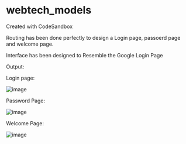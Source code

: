 # webtech_models
Created with CodeSandbox

Routing has been done perfectly to design a Login page, passoerd page and welcome page.

Interface has been designed to Resemble the Google Login Page

Output:

Login page:

![image](https://github.com/Sudhiksha-17/webtech_models/assets/63871993/230f3e59-9e74-4dde-a74f-b13a026ac58d)


Password Page:

![image](https://github.com/Sudhiksha-17/webtech_models/assets/63871993/60bf22a3-2b09-4ed6-a109-d7cd748c3a4d)


Welcome Page: 

![image](https://github.com/Sudhiksha-17/webtech_models/assets/63871993/48414150-ee7a-4bc9-a511-a9a3e9cd9c3b)


